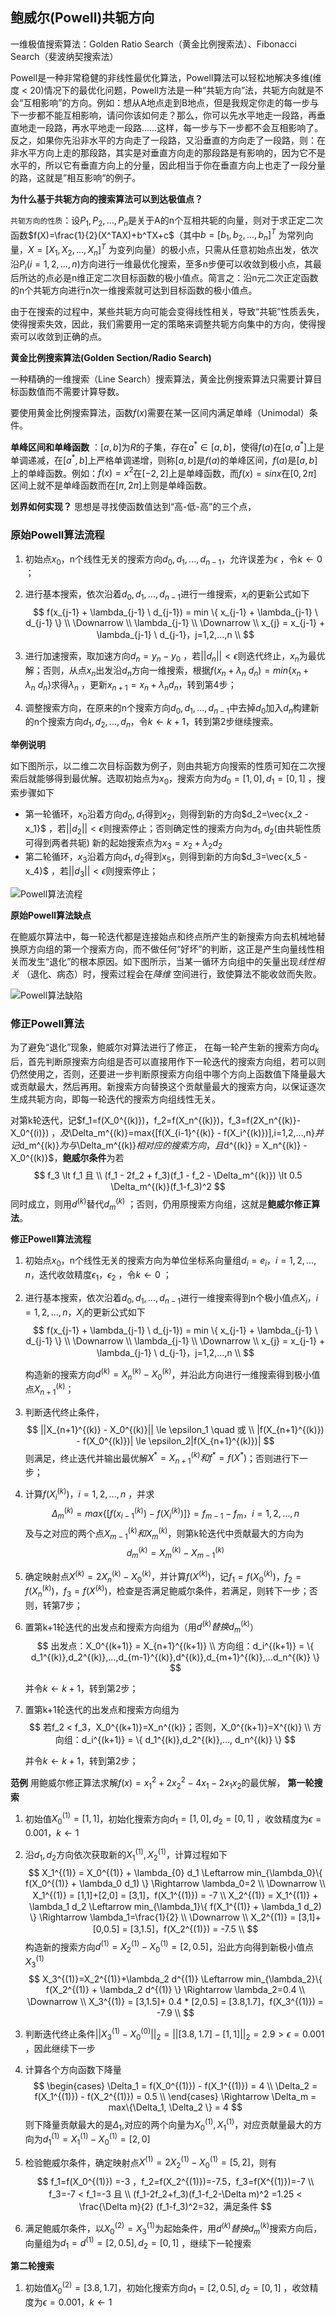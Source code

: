 ## 鲍威尔(Powell)共轭方向

一维极值搜索算法：Golden Ratio Search（黄金比例搜索法）、Fibonacci Search（斐波纳契搜索法）

Powell是一种非常稳健的非线性最优化算法，Powell算法可以轻松地解决多维(维度 < 20)情况下的最优化问题，Powell方法是一种“共轭方向”法，共轭方向就是不会“互相影响”的方向。例如：想从A地点走到B地点，但是我规定你走的每一步与下一步都不能互相影响，请问你该如何走？那么，你可以先水平地走一段路，再垂直地走一段路，再水平地走一段路……这样，每一步与下一步都不会互相影响了。反之，如果你先沿非水平的方向走了一段路，又沿垂直的方向走了一段路，则：在非水平方向上走的那段路，其实是对垂直方向走的那段路是有影响的，因为它不是水平的，所以它有垂直方向上的分量，因此相当于你在垂直方向上也走了一段分量的路，这就是”相互影响“的例子。

**为什么基于共轭方向的搜索算法可以到达极值点？** 

`共轭方向的性质`：设$P_1 ,P_2 ,…,P_n$是关于A的n个互相共轭的向量，则对于求正定二次函数$f(X)=\frac{1}{2}(X^TAX)+b^TX+c$（其中$b=[b_1,b_2,...,b_n]^T$ 为常列向量，$X=[X_1,X_2,...,X_n]^T$ 为变列向量）的极小点，只需从任意初始点出发，依次沿$P_i (i=1,2,…,n)$方向进行一维最优化搜索，至多n步便可以收敛到极小点，其最后所达的点必是n维正定二次目标函数的极小值点。简言之：沿n元二次正定函数的n个共轭方向进行n次一维搜索就可达到目标函数的极小值点。

由于在搜索的过程中，某些共轭方向可能会变得线性相关，导致“共轭”性质丢失，使得搜索失效，因此，我们需要用一定的策略来调整共轭方向集中的方向，使得搜索可以收敛到正确的点。



**黄金比例搜索算法(Golden Section/Radio Search)**

一种精确的一维搜索（Line Search）搜索算法，黄金比例搜索算法只需要计算目标函数值而不需要计算导数。

要使用黄金比例搜索算法，函数$f(x)$需要在某一区间内满足单峰（Unimodal）条件。

**单峰区间和单峰函数** ：$[a,b]$为$R$的子集，存在$a^* \in [a,b]$，使得$f(a)$在$[a,a^*]$上是单调递减，在$[a^*,b]$上严格单调递增，则称$[a,b]$是$f(a)$的单峰区间，$f(a)$是$[a,b]$上的单峰函数。例如：$f(x) = x^2$在$[-2,2]$上是单峰函数，而$f(x)=sinx$在$[0,2\pi]$ 区间上就不是单峰函数而在$[\pi,2\pi]$上则是单峰函数。

**划界如何实现？** 思想是寻找使函数值达到“高-低-高”的三个点，



### 原始Powell算法流程

1. 初始点$x_0$，n个线性无关的搜索方向$d_0, d_1, ...,d_{n-1}$，允许误差为$\epsilon$ ，令$k \leftarrow 0$ ； 

2. 进行基本搜索，依次沿着$d_0, d_1, ...,d_{n-1}$进行一维搜索，$x_i$的更新公式如下
   $$
   f(x_{j-1} + \lambda_{j-1} \ d_{j-1}) = min \{ x_{j-1} + \lambda_{j-1} \ d_{j-1} \} \\
   \Downarrow \\
   \lambda_{j-1} \\
   \Downarrow \\
   x_{j} = x_{j-1} + \lambda_{j-1} \ d_{j-1}，j=1,2,...,n \\
   $$

3. 进行加速搜索，取加速方向$d_n = y_n - y_0$ ，若$||d_n|| \lt \epsilon$则迭代终止，$x_n$为最优解；否则，从点$x_n$出发沿$d_n$方向一维搜索，根据$f(x_{n} + \lambda_{n} \ d_{n}) = min \{ x_{n} + \lambda_{n} \ d_{n} \}$求得$\lambda_n$ ，更新$x_{n+1} = x_n + \lambda_n d_n$，转到第4步；

4. 调整搜索方向，在原来的n个搜索方向$d_0, d_1, ...,d_{n-1}$中去掉$d_0$加入$d_n$构建新的n个搜索方向$d_1, d_2, ...,d_{n}$，令$k \leftarrow k+1$，转到第2步继续搜索。

**举例说明**

如下图所示，以二维二次目标函数为例子，则由共轭方向搜索的性质可知在二次搜索后就能够得到最优解。选取初始点为$x_0$，搜索方向为$d_0=[1,0],d_1=[0,1]$ ，搜索步骤如下

- 第一轮循环，$x_0$沿着方向$d_0,d_1$得到$x_2$，则得到新的方向$d_2=\vec{x_2 - x_1}$ ，若$||d_2|| \lt \epsilon$则搜索停止；否则确定性的搜索方向为$d_1,d_2$(由共轭性质可得到两者共轭) 新的起始搜索点为$x_3 = x_2 + \lambda_2 d_2$
- 第二轮循环，$x_3$沿着方向$d_1,d_2$得到$x_5$，则得到新的方向$d_3=\vec{x_5 - x_4}$ ，若$||d_3|| \lt \epsilon$则搜索停止；

![Powell算法流程](D:\SoftwareForWin10\ML\img\md_imgs\Powell算法流程.png)

**原始Powell算法缺点**

在鲍威尔算法中，每一轮迭代都是连接始点和终点所产生的新搜索方向去机械地替换原方向组的第一个搜索方向，而不做任何“好坏”的判断，这正是产生向量线性相关而发生“退化”的根本原因。如下图所示，当某一循环方向组中的矢量出现*线性相关* （退化、病态）时，搜索过程会在*降维* 空间进行，致使算法不能收敛而失败。

![Powell算法缺陷](D:\SoftwareForWin10\ML\img\md_imgs\Powell算法缺陷.png)

### 修正Powell算法

为了避免“退化”现象，鲍威尔对算法进行了修正， 在每一轮产生新的搜索方向$d_k$后，首先判断原搜索方向组是否可以直接用作下一轮迭代的搜索方向组，若可以则仍然使用之，否则，还要进一步判断原搜索方向组中哪个方向上函数值下降量最大或贡献最大，然后再用。新搜索方向替换这个贡献量最大的搜索方向，以保证逐次生成共轭方向，即每一轮迭代的搜索方向组线性无关。

对第k轮迭代，记$f_1=f(X_0^{(k)})，f_2=f(X_n^{(k)})，f_3=f(2X_n^{(k)}- X_0^{(i)}) $，及$\Delta_m^{(k)}=max\{[f(X_{i-1}^{(k)} - f(X_i^{(k)})],i=1,2,...,n\}$并记$d_m^{(k)}$为与$\Delta_m^{(k)}$相对应的搜索方向，且$d^{(k)} = X_n^{(k)} - X_0^{(k)}$，**鲍威尔条件**为若
$$
f_3 \lt f_1 且 \\
(f_1 - 2f_2 + f_3)(f_1 - f_2 - \Delta_m^{(k)}) \lt 0.5 \Delta_m^{(k)}(f_1-f_3)^2
$$
同时成立，则用$d^{(k)}$替代$d_m^{(k)}$ ；否则，仍用原搜索方向组，这就是**鲍威尔修正算法**。 

**修正Powell算法流程**

1. 初始点$x_0$，n个线性无关的搜索方向为单位坐标系向量组$d_i=e_i， i=1,2, ...,n$，迭代收敛精度$\epsilon_1，\epsilon_2$ ，令$k \leftarrow 0$ ； 

2. 进行基本搜索，依次沿着$d_0, d_1, ...,d_{n-1}$进行一维搜索得到n个极小值点$X_i，i=1,2,...,n$，$X_i$的更新公式如下
   $$
   f(x_{j-1} + \lambda_{j-1} \ d_{j-1}) = min \{ x_{j-1} + \lambda_{j-1} \ d_{j-1} \} \\
   \Downarrow \\
   \lambda_{j-1} \\
   \Downarrow \\
   x_{j} = x_{j-1} + \lambda_{j-1} \ d_{j-1}，j=1,2,...,n \\
   $$

   构造新的搜索方向$d^{(k)}=X_n^{(k)} - X_0^{(k)}$，并沿此方向进行一维搜索得到极小值点$X_{n+1}^{(k)}$；

3. 判断迭代终止条件，
   $$
   ||X_{n+1}^{(k)} - X_0^{(k)}|| \le \epsilon_1 \quad 或 \\
   |f(X_{n+1}^{(k)}) - f(X_0^{(k)})| \le \epsilon_2|f(X_{n+1}^{(k)})|
   $$
   则满足，终止迭代并输出最优解$X^*=X_{n+1}^{(k)}和f^*=f(X^*)$；否则进行下一步；

4. 计算$f(X_i^{(k)})，i=1,2,...,n$ ，并求
   $$
   \Delta_m^{(k)} = max \{ [f(x_{i-1}^{(k)}) - f(X_i^{(k)})] \} = f_{m-1}-f_m，i=1,2,...,n
   $$
   及与之对应的两个点$X_{m-1}^{(k)}和X_m^{(k)}$，则第k轮迭代中贡献最大的方向为
   $$
   d_m^{(k)} = X_m^{(k)} - X_{m-1}^{(k)}
   $$

5. 确定映射点$X^{(k)}=2X_n^{(k)} - X_0^{(k)}$，并计算$f(X^{(k)})$，记$f_1=f(X_0^{(k)})，f_2=f(X_n^{(k)})，f_3=f(X^{(k)})$，检查是否满足鲍威尔条件，若满足，则转下一步；否则，转第7步；

6. 置第k+1轮迭代的出发点和搜索方向组为（用$d^{(k)}替换d^{(k)}_m$）
   $$
   出发点：X_0^{(k+1)} = X_{n+1}^{(k+1)}  \\
   方向组：d_i^{(k+1)} = \{ d_1^{(k)},d_2^{(k)},...,d_{m-1}^{(k)},d^{(k)},d_{m+1}^{(k)},...d_n^{(k)} \}
   $$

   并令$k \leftarrow k+1$，转到第2步；

7. 置第k+1轮迭代的出发点和搜索方向组为
   $$
   若f_2 < f_3，X_0^{(k+1)}=X_n^{(k)}；否则，X_0^{(k+1)}=X^{(k)} \\
   方向组：d_i^{(k+1)} = \{ d_1^{(k)},d_2^{(k)},..., d_n^{(k)} \}
   $$

   并令$k \leftarrow k+1$，转到第2步；

**范例**
用鲍威尔修正算法求解$f(x)=x_1^2 + 2x_2^2-4x_1-2x_1x_2$的最优解，
**第一轮搜索**
1. 初始值$X_0^{(1)}=[1,1]$，初始化搜索方向$d_1=[1,0],d_2=[0,1]$ ，收敛精度为$\epsilon=0.001，k \leftarrow 1$

2. 沿$d_1,d_2$方向依次获取新的$X_1^{(1)},X_2^{(1)}$，计算过程如下
   $$
   X_1^{(1)} = X_0^{(1)} + \lambda_{0} d_1  \Leftarrow min_{\lambda_0}\{ f(X_0^{(1)} + \lambda_0 d_1) \} \Rightarrow \lambda_0=2 \\
   \Downarrow \\
   X_1^{(1)} = [1,1]+[2,0] = [3,1]，f(X_1^{(1)}) = -7 \\
   X_2^{(1)} = X_1^{(1)} + \lambda_1 d_2  \Leftarrow min_{\lambda_1}\{ f(X_1^{(1)} + \lambda_1 d_2) \} \Rightarrow \lambda_1=\frac{1}{2} \\
   \Downarrow \\
   X_2^{(1)} = [3,1]+[0,0.5] = [3,1.5]，f(X_2^{(1)}) = -7.5 \\
   $$
   构造新的搜索方向$d^{(1)} = X_2^{(1)} - X_0^{(1)}=[2,0.5]$，沿此方向得到新极小值点$X_3^{(1)}$
   $$
   X_3^{(1)}=X_2^{(1)}+\lambda_2 d^{(1)}  \Leftarrow min_{\lambda_2}\{ f(X_2^{(1)} + \lambda_2 d^{(1)} \} \Rightarrow \lambda_2=0.4 \\
   \Downarrow \\
   X_3^{(1)} = [3,1.5]+ 0.4 * [2,0.5] = [3.8,1.7]，f(X_3^{(1)}) = -7.9 \\
   $$

3. 判断迭代终止条件$||X_3^{(1)} - X_0^{(0)}||_2 = ||[3.8,1.7] - [1,1]||_2 = 2.9 > \epsilon=0.001$ ，因此继续下一步

4. 计算各个方向函数下降量
   $$
   \begin{cases}
   \Delta_1 = f(X_0^{(1)}) - f(X_1^{(1)}) = 4 \\
   \Delta_2 = f(X_1^{(1)}) - f(X_2^{(1)}) = 0.5 \\
   \end{cases} \Rightarrow
   \Delta_m = max\{\Delta_1, \Delta_2 \} = 4
   $$
   则下降量贡献最大的是$\Delta_1$,对应的两个向量为$X_0^{(1)},X_1^{(1)}$，对应贡献量最大的方向为$d_1^{(1)}=X_1^{(1)}-X_0^{(1)}=[2,0]$

5. 检验鲍威尔条件，确定映射点$X^{(1)}=2X_2^{(1)} - X_0^{(1)} = [5,2]$，则有
   $$
   f_1=f(X_0^{(1)}) =-3 ，f_2=f(X_2^{(1)})=-7.5，f_3=f(X^{(1)})=-7 \\
   f_3=-7 < f_1=-3 且 \\
   (f_1-2f_2+f_3)(f_1-f_2-\Delta m)^2 =1.25 < \frac{\Delta m}{2} (f_1-f_3)^2=32，满足条件
   $$

6. 满足鲍威尔条件，以$X_0^{(2)} = X_3^{(1)}$为起始条件，用$d^{(k)}替换d^{(k)}_m$搜索方向后，向量组为$d_1=d^{(1)}=[2,0.5],d_2=[0,1]$ ，继续下一轮搜索

**第二轮搜索**
1. 初始值$X_0^{(2)}=[3.8,1.7]$，初始化搜索方向$d_1=[2,0.5],d_2=[0,1]$ ，收敛精度为$\epsilon=0.001，k \leftarrow 1$









